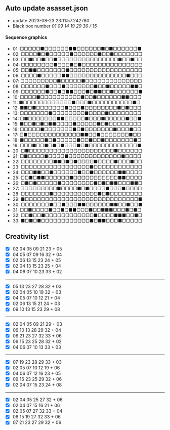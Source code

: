 ## Auto update asasset.json

* update 2023-08-23 23:11:57.242780
* Black box number _01 09 14 19 29 30 / 15_
#### Sequence graphics

* 01: □□□□□■□□□□□□■■□□□□□□■□■□□□□□□■
* 02: □□□□■□■□□□□□■□□□□□□■□□■□□□□□□□
* 03: □□■□□■□□■□□□□□□□□□□□□□□□■□□■□□
* 04: □□□□□□□□■□□□■□■□□□□□□□□□□□□□□□
* 05: □□■■□□□□□□□■□□□□□□□□□□□□□□□□□□
* 06: □□□□■□□□□□■■□□□□□□□□□□□□□□■□□□
* 07: □□□□□□□□□■□□□□□■□□□□□□□□□□□□□□
* 08: □□□□□□■□□□■□□□□□□□■□□■□□□□□■■□
* 09: □□□□□□■□□■□■■□□□■□■■□□■□□□□□□■
* 10: □□□□■□□□□□□□□□□■□□■□□□□□□■■□□□
* 11: ■□□□□□□□□□□□□■□□□■□□□□□□□□□□■□
* 12: ■■□■□□□□□□□■□□□■□□□□□□□□■□■□□□
* 13: □□□□□□□■□□□□□□□□■□□□□■□□□□□□□□
* 14: □■□□□□□□□■■□□□□□■□□□■□□□□□■□□■
* 15: ■□□■□■□■■□□□□■□□□□□■□■□□□□□□□□
* 16: □□□□□■□□□□□□□■□■□□□□□□□■□□□■□□
* 17: □■□□□□□□□□□□□□□■■□□■□□□□□□□■□□
* 18: ■□□□□□■□■□□□□□■□□■□□■□□□□□□□■□
* 19: □□□■□□■□■□■□□□■□■□□□□□□□□□□□□■
* 20: □■□□□□□□□□□□□□□□□□□□□□□■□□□□□□
* 21: □■□□□□■□□□□■□□□□□□□□□□□□□■□□□□
* 22: □□□□□□□□■■□■□■□□□□■□□□□■□□□■□□
* 23: □□□□□□□□□□□□□□□□□■□□□□□□□□□□□□
* 24: □□□■■□□■□□□□□□■□□■□□□□□□■■□□□□
* 25: □□■□■■□□□□□□■□□□□□□□□□□□■■□□□□
* 26: □■□■□□□□□■□□□□□□□□■□■□■■□□□■■□
* 27: □□□□□□□□□■□□□□■□■□□□□■□□□■□□□□
* 28: □□□□□□□■□□□□□□□□□□□■□■□□□□□□□□
* 29: ■□□□□□□□□□□□□□□□□□□□□□□□□□□□□■
* 30: □□□□□□□■□□■□□□■■□□□□□□■■□□■□□■
* 31: □□■□□□□■□□■□■■□□□■□□■■■□□□■□■□
* 32: □□■□□■□□□□□□□□□□□□■□□□□■■■□□■□
* 33: ■□■□■□□□□□□□□□□□□■□■■□□□■□□□□□
## Creativity list

- [x] 02 04 05 09 21 23 + 05
- [x] 04 05 07 09 16 32 + 04
- [x] 02 06 13 15 23 24 + 05
- [x] 02 04 13 15 23 25 + 04
- [x] 04 06 07 10 23 33 + 02
***
- [x] 05 13 23 27 28 32 + 03
- [x] 02 04 05 10 19 32 + 03
- [x] 04 05 07 10 12 21 + 04
- [x] 02 06 13 15 21 24 + 03
- [x] 09 10 13 15 23 29 + 08
***
- [x] 02 04 05 09 21 29 + 03
- [x] 06 10 13 28 29 32 + 04
- [x] 06 21 23 27 32 33 + 06
- [x] 06 15 23 25 28 32 + 02
- [x] 04 06 07 10 13 33 + 03
***
- [x] 07 19 23 28 29 33 + 03
- [x] 02 05 07 10 12 19 + 06
- [x] 04 06 07 12 16 23 + 05
- [x] 09 16 23 25 29 32 + 06
- [x] 02 04 07 15 23 24 + 08
***
- [x] 02 04 05 25 27 32 + 06
- [x] 02 04 07 15 16 21 + 06
- [x] 02 05 07 27 32 33 + 04
- [x] 06 15 19 27 32 33 + 06
- [x] 07 21 23 27 29 32 + 06
